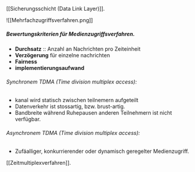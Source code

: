 [[Sicherungsschicht (Data Link Layer)]].

![[Mehrfachzugriffsverfahren.png]]

##### Bewertungskriterien für Medienzugriffsverfahren.
- **Durchsatz** :: Anzahl an Nachrichten pro Zeiteinheit
- **Verzögerung** für einzelne nachrichten
- **Fairness** 
- **implementierungsaufwand**

###### Synchronem TDMA (Time division multiplex access):
- kanal wird statisch zwischen teilnemern aufgeteilt
- Datenverkehr ist stossartig, bzw. brust-artig.
- Bandbreite während Ruhepausen anderen Teilnehmern ist nicht verfügbar.

###### Asynchronem TDMA (Time division multiplex access):
- Zufäalliger, konkurrierender oder dynamisch geregelter Medienzugriff.


[[Zeitmultiplexverfahren]].